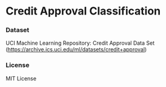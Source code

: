 # Credit Approval Classification

### Dataset
UCI Machine Learning Repository: Credit Approval Data Set
(https://archive.ics.uci.edu/ml/datasets/credit+approval)

### License
MIT License
